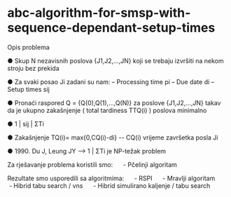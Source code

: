 # abc-algorithm-for-smsp-with-sequence-dependant-setup-times

Opis problema

● Skup N nezavisnih poslova {J1,J2,…,JN} koji se trebaju izvršiti na nekom stroju bez prekida

● Za svaki posao Ji zadani su nam:
    – Processing time pi
    – Due date di
    – Setup times sij
    
● Pronaći raspored Q = {Q(0),Q(1),…,Q(N)} za poslove {J1,J2,…,JN} takav da je ukupno zakašnjenje ( total tardiness TTQ(i) ) poslova
minimalno

● 1 | sij | ΣTi

● Zakašnjenje TQ(i)= max{0,CQ(i)-di}  -- CQ(i) vrijeme završetka posla Ji

● 1990. Du J, Leung JY  --> 1 | ΣTi je NP-težak problem



Za rješavanje problema koristili smo:
     - Pčelinji algoritam

Rezultate smo usporedili sa algoritmima:
     - RSPI
     - Mravlji algoritam
     - Hibrid tabu search / vns
     - Hibrid simulirano kaljenje / tabu search
     


